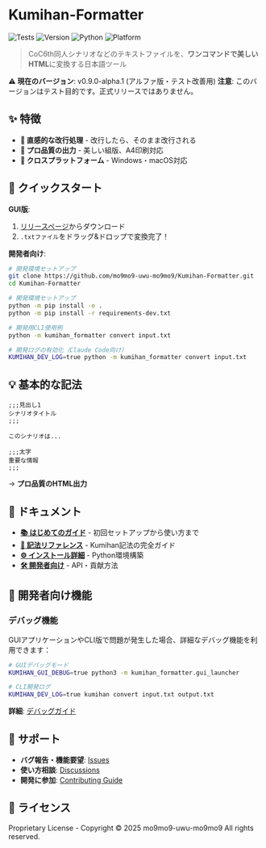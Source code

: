 # Kumihan-Formatter

![Tests](https://github.com/mo9mo9-uwu-mo9mo9/Kumihan-Formatter/workflows/Tests/badge.svg)
![Version](https://img.shields.io/badge/version-0.9.0--alpha.1-orange.svg)
![Python](https://img.shields.io/badge/python-3.12+-green.svg)
![Platform](https://img.shields.io/badge/platform-Windows%20%7C%20macOS-lightgrey.svg)

> CoC6th同人シナリオなどのテキストファイルを、**ワンコマンドで美しいHTML**に変換する日本語ツール

**⚠️ 現在のバージョン**: v0.9.0-alpha.1 (アルファ版・テスト改善用)
**注意**: このバージョンはテスト目的です。正式リリースではありません。

## ✨ 特徴

- **🎯 直感的な改行処理** - 改行したら、そのまま改行される
- **🎨 プロ品質の出力** - 美しい組版、A4印刷対応
- **📱 クロスプラットフォーム** - Windows・macOS対応

## 🚀 クイックスタート

**GUI版**:
1. [リリースページ](https://github.com/mo9mo9-uwu-mo9mo9/Kumihan-Formatter/releases)からダウンロード
2. `.txtファイル`をドラッグ&ドロップで変換完了！

**開発者向け**:
```bash
# 開発環境セットアップ
git clone https://github.com/mo9mo9-uwu-mo9mo9/Kumihan-Formatter.git
cd Kumihan-Formatter

# 開発環境セットアップ
python -m pip install -e .
python -m pip install -r requirements-dev.txt

# 開発用CLI使用例
python -m kumihan_formatter convert input.txt

# 開発ログの有効化（Claude Code向け）
KUMIHAN_DEV_LOG=true python -m kumihan_formatter convert input.txt
```

## 💡 基本的な記法

```
;;;見出し1
シナリオタイトル
;;;

このシナリオは...

;;;太字
重要な情報
;;;
```

→ **プロ品質のHTML出力**

## 📖 ドキュメント

- **[📚 はじめてのガイド](docs/user/quickstart.md)** - 初回セットアップから使い方まで
- **[📝 記法リファレンス](docs/user/syntax.md)** - Kumihan記法の完全ガイド
- **[⚙️ インストール詳細](docs/user/installation.md)** - Python環境構築
- **[🛠️ 開発者向け](docs/dev/)** - API・貢献方法

## 🔧 開発者向け機能

### デバッグ機能
GUIアプリケーションやCLI版で問題が発生した場合、詳細なデバッグ機能を利用できます：

```bash
# GUIデバッグモード
KUMIHAN_GUI_DEBUG=true python3 -m kumihan_formatter.gui_launcher

# CLI開発ログ
KUMIHAN_DEV_LOG=true kumihan convert input.txt output.txt
```

**詳細**: [デバッグガイド](docs/dev/DEBUGGING.md)

## 🤝 サポート

- **バグ報告・機能要望**: [Issues](https://github.com/mo9mo9-uwu-mo9mo9/Kumihan-Formatter/issues)
- **使い方相談**: [Discussions](https://github.com/mo9mo9-uwu-mo9mo9/Kumihan-Formatter/discussions)
- **開発に参加**: [Contributing Guide](CONTRIBUTING.md)

## 📄 ライセンス

Proprietary License - Copyright © 2025 mo9mo9-uwu-mo9mo9
All rights reserved.
